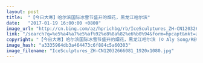 ```yaml
---
layout: post
title:  "【今日大寒】哈尔滨国际冰雪节盛开的烟花，黑龙江哈尔滨"
date:   "2017-01-19 16:00:00 +0800"
image_url: "http://cn.bing.com/az/hprichbg/rb/IceSculptures_ZH-CN12032666081_1920x1080.jpg"
link: "/search?q=%e5%a4%a7%e5%af%92%e8%8a%82%e6%b0%94&form=hpcapt&mkt=zh-cn"
copyright: "【今日大寒】哈尔滨国际冰雪节盛开的烟花，黑龙江哈尔滨 (© Aly Song/REUTERS)"
image_hash: "a3335964db3a464473c6f884c5a60303"
image_filename: "IceSculptures_ZH-CN12032666081_1920x1080.jpg"
---
```

